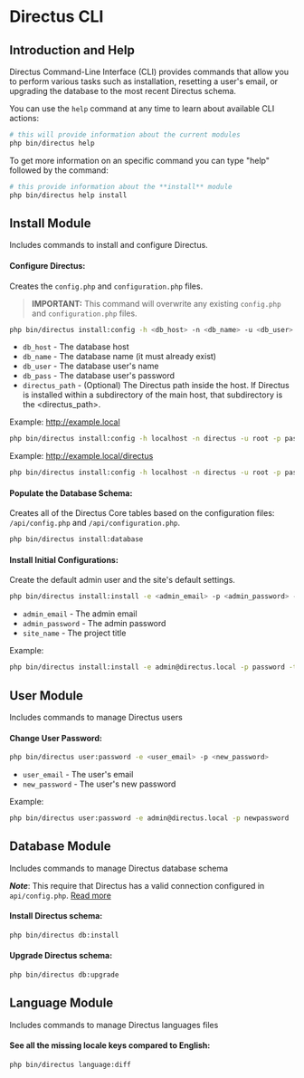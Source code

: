 # Directus CLI

## Introduction and Help
Directus Command-Line Interface (CLI) provides commands that allow you to perform various tasks such as installation, resetting a user's email, or upgrading the database to the most recent Directus schema.

You can use the `help` command at any time to learn about available CLI actions:

```bash
# this will provide information about the current modules
php bin/directus help
```

To get more information on an specific command you can type "help" followed by the command:

```bash
# this provide information about the **install** module
php bin/directus help install
```

## Install Module
Includes commands to install and configure Directus.

#### Configure Directus:
Creates the `config.php` and `configuration.php` files.

> **IMPORTANT:** This command will overwrite any existing `config.php` and `configuration.php` files.

```bash
php bin/directus install:config -h <db_host> -n <db_name> -u <db_user> -p <db_pass> -d <directus_path>
```

* `db_host` - The database host
* `db_name` - The database name (it must already exist)
* `db_user` - The database user's name
* `db_pass` - The database user's password
* `directus_path` - (Optional) The Directus path inside the host. If Directus is installed within a subdirectory of the main host, that subdirectory is the <directus_path>.

Example: http://example.local

```bash
php bin/directus install:config -h localhost -n directus -u root -p pass
```

Example: http://example.local/directus

```bash
php bin/directus install:config -h localhost -n directus -u root -p pass -d directus
```

#### Populate the Database Schema:

Creates all of the Directus Core tables based on the configuration files: `/api/config.php` and `/api/configuration.php`.

```bash
php bin/directus install:database
```

#### Install Initial Configurations:

Create the default admin user and the site's default settings.

```bash
php bin/directus install:install -e <admin_email> -p <admin_password> -t <site_name>
```

* `admin_email` - The admin email
* `admin_password` - The admin password
* `site_name` - The project title

Example:

```bash
php bin/directus install:install -e admin@directus.local -p password -t "Directus Example"
```

## User Module
Includes commands to manage Directus users

#### Change User Password:

```bash
php bin/directus user:password -e <user_email> -p <new_password>
```

* `user_email` - The user's email
* `new_password` - The user's new password

Example:

```bash
php bin/directus user:password -e admin@directus.local -p newpassword
```

## Database Module
Includes commands to manage Directus database schema

**_Note_**: This require that Directus has a valid connection configured in `api/config.php`. [Read more](/03-developer/03-configuration.md#apiconfigphp)

#### Install Directus schema:

```bash
php bin/directus db:install
```

#### Upgrade Directus schema:

```bash
php bin/directus db:upgrade
```

## Language Module
Includes commands to manage Directus languages files

#### See all the missing locale keys compared to English:

```bash
php bin/directus language:diff
```
